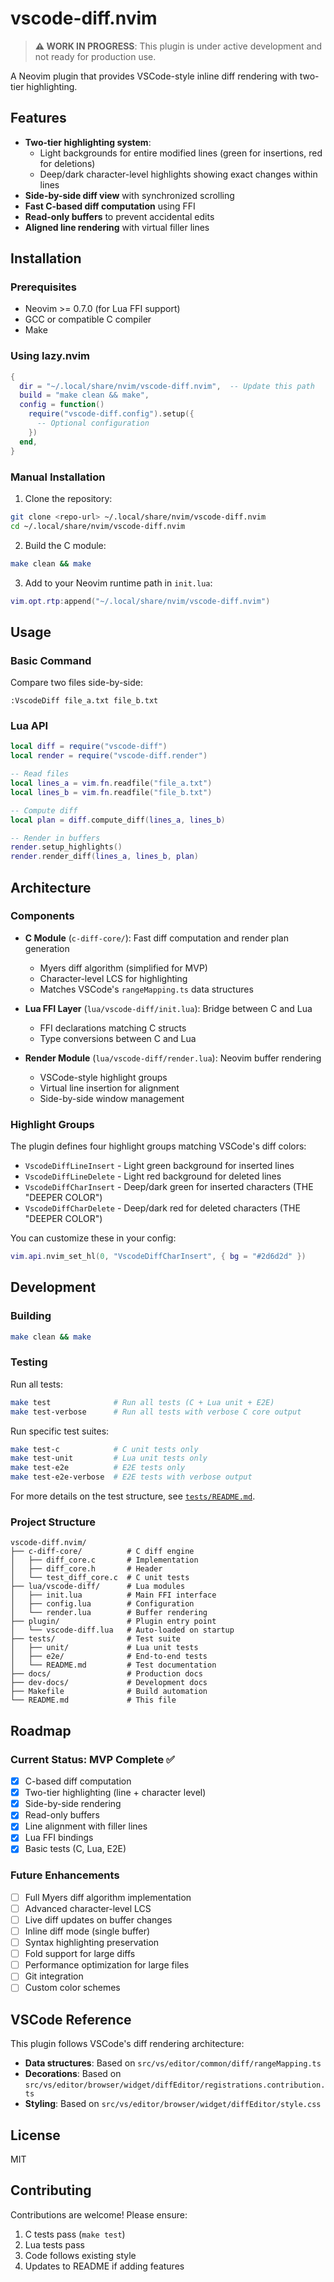 # vscode-diff.nvim

> **⚠️ WORK IN PROGRESS**: This plugin is under active development and not ready for production use.

A Neovim plugin that provides VSCode-style inline diff rendering with two-tier highlighting.

## Features

- **Two-tier highlighting system**:
  - Light backgrounds for entire modified lines (green for insertions, red for deletions)
  - Deep/dark character-level highlights showing exact changes within lines
- **Side-by-side diff view** with synchronized scrolling
- **Fast C-based diff computation** using FFI
- **Read-only buffers** to prevent accidental edits
- **Aligned line rendering** with virtual filler lines

## Installation

### Prerequisites

- Neovim >= 0.7.0 (for Lua FFI support)
- GCC or compatible C compiler
- Make

### Using lazy.nvim

```lua
{
  dir = "~/.local/share/nvim/vscode-diff.nvim",  -- Update this path
  build = "make clean && make",
  config = function()
    require("vscode-diff.config").setup({
      -- Optional configuration
    })
  end,
}
```

### Manual Installation

1. Clone the repository:
```bash
git clone <repo-url> ~/.local/share/nvim/vscode-diff.nvim
cd ~/.local/share/nvim/vscode-diff.nvim
```

2. Build the C module:
```bash
make clean && make
```

3. Add to your Neovim runtime path in `init.lua`:
```lua
vim.opt.rtp:append("~/.local/share/nvim/vscode-diff.nvim")
```

## Usage

### Basic Command

Compare two files side-by-side:

```vim
:VscodeDiff file_a.txt file_b.txt
```

### Lua API

```lua
local diff = require("vscode-diff")
local render = require("vscode-diff.render")

-- Read files
local lines_a = vim.fn.readfile("file_a.txt")
local lines_b = vim.fn.readfile("file_b.txt")

-- Compute diff
local plan = diff.compute_diff(lines_a, lines_b)

-- Render in buffers
render.setup_highlights()
render.render_diff(lines_a, lines_b, plan)
```

## Architecture

### Components

- **C Module** (`c-diff-core/`): Fast diff computation and render plan generation
  - Myers diff algorithm (simplified for MVP)
  - Character-level LCS for highlighting
  - Matches VSCode's `rangeMapping.ts` data structures

- **Lua FFI Layer** (`lua/vscode-diff/init.lua`): Bridge between C and Lua
  - FFI declarations matching C structs
  - Type conversions between C and Lua

- **Render Module** (`lua/vscode-diff/render.lua`): Neovim buffer rendering
  - VSCode-style highlight groups
  - Virtual line insertion for alignment
  - Side-by-side window management

### Highlight Groups

The plugin defines four highlight groups matching VSCode's diff colors:

- `VscodeDiffLineInsert` - Light green background for inserted lines
- `VscodeDiffLineDelete` - Light red background for deleted lines
- `VscodeDiffCharInsert` - Deep/dark green for inserted characters (THE "DEEPER COLOR")
- `VscodeDiffCharDelete` - Deep/dark red for deleted characters (THE "DEEPER COLOR")

You can customize these in your config:

```lua
vim.api.nvim_set_hl(0, "VscodeDiffCharInsert", { bg = "#2d6d2d" })
```

## Development

### Building

```bash
make clean && make
```

### Testing

Run all tests:
```bash
make test              # Run all tests (C + Lua unit + E2E)
make test-verbose      # Run all tests with verbose C core output
```

Run specific test suites:
```bash
make test-c            # C unit tests only
make test-unit         # Lua unit tests only
make test-e2e          # E2E tests only
make test-e2e-verbose  # E2E tests with verbose output
```

For more details on the test structure, see [`tests/README.md`](tests/README.md).

### Project Structure

```
vscode-diff.nvim/
├── c-diff-core/          # C diff engine
│   ├── diff_core.c       # Implementation
│   ├── diff_core.h       # Header
│   └── test_diff_core.c  # C unit tests
├── lua/vscode-diff/      # Lua modules
│   ├── init.lua          # Main FFI interface
│   ├── config.lua        # Configuration
│   └── render.lua        # Buffer rendering
├── plugin/               # Plugin entry point
│   └── vscode-diff.lua   # Auto-loaded on startup
├── tests/                # Test suite
│   ├── unit/             # Lua unit tests
│   ├── e2e/              # End-to-end tests
│   └── README.md         # Test documentation
├── docs/                 # Production docs
├── dev-docs/             # Development docs
├── Makefile              # Build automation
└── README.md             # This file
```

## Roadmap

### Current Status: MVP Complete ✅

- [x] C-based diff computation
- [x] Two-tier highlighting (line + character level)
- [x] Side-by-side rendering
- [x] Read-only buffers
- [x] Line alignment with filler lines
- [x] Lua FFI bindings
- [x] Basic tests (C, Lua, E2E)

### Future Enhancements

- [ ] Full Myers diff algorithm implementation
- [ ] Advanced character-level LCS
- [ ] Live diff updates on buffer changes
- [ ] Inline diff mode (single buffer)
- [ ] Syntax highlighting preservation
- [ ] Fold support for large diffs
- [ ] Performance optimization for large files
- [ ] Git integration
- [ ] Custom color schemes

## VSCode Reference

This plugin follows VSCode's diff rendering architecture:

- **Data structures**: Based on `src/vs/editor/common/diff/rangeMapping.ts`
- **Decorations**: Based on `src/vs/editor/browser/widget/diffEditor/registrations.contribution.ts`
- **Styling**: Based on `src/vs/editor/browser/widget/diffEditor/style.css`

## License

MIT

## Contributing

Contributions are welcome! Please ensure:
1. C tests pass (`make test`)
2. Lua tests pass
3. Code follows existing style
4. Updates to README if adding features
